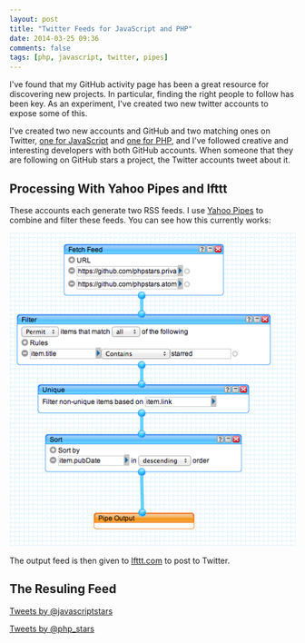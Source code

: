 ```yaml
---
layout: post
title: "Twitter Feeds for JavaScript and PHP"
date: 2014-03-25 09:36
comments: false
tags: [php, javascript, twitter, pipes]
---
```


I've found that my GitHub activity page has been a great resource for discovering new projects. In particular, finding the right people to follow has been key. As an experiment, I've created two new twitter accounts to expose some of this.

I've created two new accounts and GitHub and two matching ones on Twitter, [one for JavaScript][js_stars] and [one for PHP][php_stars], and I've followed creative and interesting developers with both GitHub accounts. When someone that they are following on GitHub stars a project, the Twitter accounts tweet about it.

## Processing With Yahoo Pipes and Ifttt

These accounts each generate two RSS feeds. I use [Yahoo Pipes][pipes] to combine and filter these feeds. You can see how this currently works:

![Filtering and Combining](/images/pipes-workflow.png "Yahoo Pipes")

The output feed is then given to [Ifttt.com][ifttt] to post to Twitter.

## The Resuling Feed

<a class="twitter-timeline" href="https://twitter.com/javascriptstars" data-widget-id="448600771701907457">Tweets by @javascriptstars</a>
<script>!function(d,s,id){var js,fjs=d.getElementsByTagName(s)[0],p=/^http:/.test(d.location)?'http':'https';if(!d.getElementById(id)){js=d.createElement(s);js.id=id;js.src=p+"://platform.twitter.com/widgets.js";fjs.parentNode.insertBefore(js,fjs);}}(document,"script","twitter-wjs");</script>

<a class="twitter-timeline" href="https://twitter.com/php_stars" data-widget-id="448600549517058049">Tweets by @php_stars</a>
<script>!function(d,s,id){var js,fjs=d.getElementsByTagName(s)[0],p=/^http:/.test(d.location)?'http':'https';if(!d.getElementById(id)){js=d.createElement(s);js.id=id;js.src=p+"://platform.twitter.com/widgets.js";fjs.parentNode.insertBefore(js,fjs);}}(document,"script","twitter-wjs");</script>

[js_stars]: https://twitter.com/javascriptstars
[php_stars]: https://twitter.com/php_stars
[pipes]: http://pipes.yahoo.com/pipes/
[ifttt]: https://ifttt.com